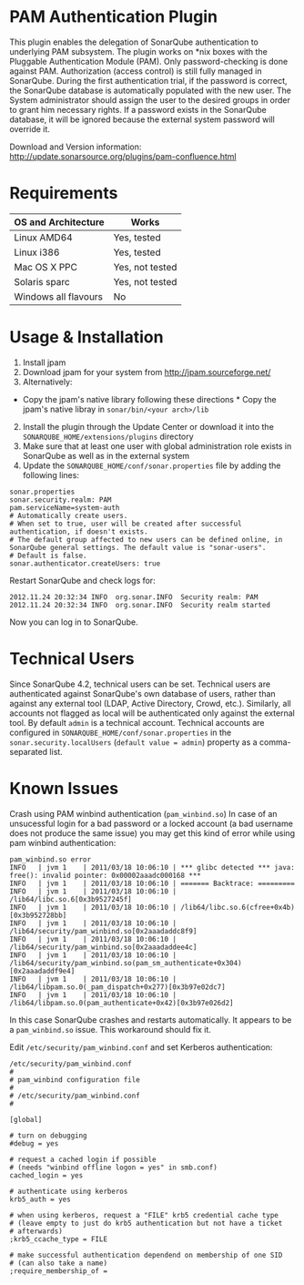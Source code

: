 PAM Authentication Plugin
=========================

This plugin enables the delegation of SonarQube authentication to underlying PAM subsystem. 
The plugin works on *nix boxes with the Pluggable Authentication Module (PAM).
Only password-checking is done against PAM. Authorization (access control) is still fully managed in SonarQube. 
During the first authentication trial, if the password is correct, the SonarQube database is automatically populated with the new user.  The System administrator should assign the user to the desired groups in order to grant him necessary rights. If a password exists in the SonarQube database, it will be ignored because the external system password will override it.

Download and Version information: http://update.sonarsource.org/plugins/pam-confluence.html

Requirements
============

| OS and Architecture | Works |
|---------------------|-------|
| Linux AMD64 | Yes, tested |
| Linux i386 | Yes, tested |
| Mac OS X PPC | Yes, not tested |
| Solaris sparc | Yes, not tested |
| Windows all flavours | No |

Usage & Installation
====================

1. Install jpam
 1. Download jpam for your system from http://jpam.sourceforge.net/
 2. Alternatively:
   * Copy the jpam's native library following these directions
    * Copy the jpam's native libray in `sonar/bin/<your arch>/lib`
2. Install the plugin through the Update Center or download it into the `SONARQUBE_HOME/extensions/plugins` directory
3. Make sure that at least one user with global administration role exists in SonarQube as well as in the external system
4. Update the `SONARQUBE_HOME/conf/sonar.properties` file by adding the following lines:
```
sonar.properties
sonar.security.realm: PAM
pam.serviceName=system-auth
# Automatically create users.
# When set to true, user will be created after successful authentication, if doesn't exists.
# The default group affected to new users can be defined online, in SonarQube general settings. The default value is "sonar-users".
# Default is false.
sonar.authenticator.createUsers: true
```

Restart SonarQube and check logs for:
```
2012.11.24 20:32:34 INFO  org.sonar.INFO  Security realm: PAM
2012.11.24 20:32:34 INFO  org.sonar.INFO  Security realm started
```

Now you can log in to SonarQube.


Technical Users
===============
Since SonarQube 4.2, technical users can be set. Technical users are authenticated against SonarQube's own database of users, rather than against any external tool (LDAP, Active Directory, Crowd, etc.).
Similarly, all accounts not flagged as local will be authenticated only against the external tool. By default `admin` is a technical account. Technical accounts are configured in `SONARQUBE_HOME/conf/sonar.properties` in the `sonar.security.localUsers` (`default value = admin`) property as a comma-separated list.

Known Issues
============
Crash using PAM winbind authentication (`pam_winbind.so`)
In case of an unsucessful login for a bad password or a locked account (a bad username does not produce the same issue) you may get this kind of error while using pam winbind authentication:
```
pam_winbind.so error
INFO   | jvm 1    | 2011/03/18 10:06:10 | *** glibc detected *** java: free(): invalid pointer: 0x00002aaadc000168 ***
INFO   | jvm 1    | 2011/03/18 10:06:10 | ======= Backtrace: =========
INFO   | jvm 1    | 2011/03/18 10:06:10 | /lib64/libc.so.6[0x3b9527245f]
INFO   | jvm 1    | 2011/03/18 10:06:10 | /lib64/libc.so.6(cfree+0x4b)[0x3b952728bb]
INFO   | jvm 1    | 2011/03/18 10:06:10 | /lib64/security/pam_winbind.so[0x2aaadaddc8f9]
INFO   | jvm 1    | 2011/03/18 10:06:10 | /lib64/security/pam_winbind.so[0x2aaadaddee4c]
INFO   | jvm 1    | 2011/03/18 10:06:10 | /lib64/security/pam_winbind.so(pam_sm_authenticate+0x304)[0x2aaadaddf9e4]
INFO   | jvm 1    | 2011/03/18 10:06:10 | /lib64/libpam.so.0(_pam_dispatch+0x277)[0x3b97e02dc7]
INFO   | jvm 1    | 2011/03/18 10:06:10 | /lib64/libpam.so.0(pam_authenticate+0x42)[0x3b97e026d2]
```

In this case SonarQube crashes and restarts automatically.
It appears to be a `pam_winbind.so` issue. This workaround should fix it.

Edit `/etc/security/pam_winbind.conf` and set Kerberos authentication:
```
/etc/security/pam_winbind.conf
#
# pam_winbind configuration file
#
# /etc/security/pam_winbind.conf
#
 
[global]
 
# turn on debugging
#debug = yes
 
# request a cached login if possible
# (needs "winbind offline logon = yes" in smb.conf)
cached_login = yes
 
# authenticate using kerberos
krb5_auth = yes
 
# when using kerberos, request a "FILE" krb5 credential cache type
# (leave empty to just do krb5 authentication but not have a ticket
# afterwards)
;krb5_ccache_type = FILE
 
# make successful authentication dependend on membership of one SID
# (can also take a name)
;require_membership_of =
```
